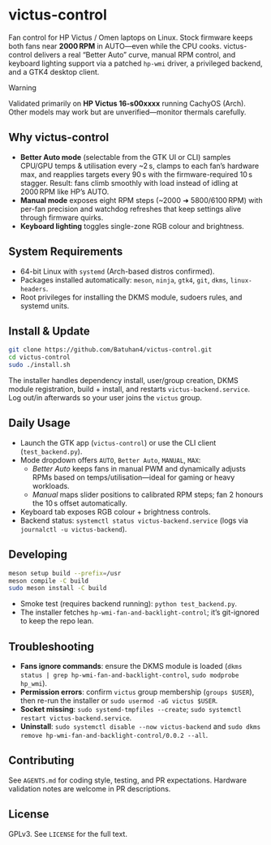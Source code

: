 # victus-control

Fan control for HP Victus / Omen laptops on Linux. Stock firmware keeps both fans near **2000 RPM** in AUTO—even while the CPU cooks. victus-control delivers a real “Better Auto” curve, manual RPM control, and keyboard lighting support via a patched `hp-wmi` driver, a privileged backend, and a GTK4 desktop client.

> [!WARNING]
> Validated primarily on **HP Victus 16-s00xxxx** running CachyOS (Arch). Other models may work but are unverified—monitor thermals carefully.

## Why victus-control
- **Better Auto mode** (selectable from the GTK UI or CLI) samples CPU/GPU temps & utilisation every ~2 s, clamps to each fan’s hardware max, and reapplies targets every 90 s with the firmware-required 10 s stagger. Result: fans climb smoothly with load instead of idling at 2000 RPM like HP’s AUTO.
- **Manual mode** exposes eight RPM steps (~2000 ➜ 5800/6100 RPM) with per-fan precision and watchdog refreshes that keep settings alive through firmware quirks.
- **Keyboard lighting** toggles single-zone RGB colour and brightness.

## System Requirements
- 64-bit Linux with `systemd` (Arch-based distros confirmed).
- Packages installed automatically: `meson`, `ninja`, `gtk4`, `git`, `dkms`, `linux-headers`.
- Root privileges for installing the DKMS module, sudoers rules, and systemd units.

## Install & Update
```bash
git clone https://github.com/Batuhan4/victus-control.git
cd victus-control
sudo ./install.sh
```
The installer handles dependency install, user/group creation, DKMS module registration, build + install, and restarts `victus-backend.service`. Log out/in afterwards so your user joins the `victus` group.

## Daily Usage
- Launch the GTK app (`victus-control`) or use the CLI client (`test_backend.py`).
- Mode dropdown offers `AUTO`, `Better Auto`, `MANUAL`, `MAX`:
  - *Better Auto* keeps fans in manual PWM and dynamically adjusts RPMs based on temps/utilisation—ideal for gaming or heavy workloads.
  - *Manual* maps slider positions to calibrated RPM steps; fan 2 honours the 10 s offset automatically.
- Keyboard tab exposes RGB colour + brightness controls.
- Backend status: `systemctl status victus-backend.service` (logs via `journalctl -u victus-backend`).

## Developing
```bash
meson setup build --prefix=/usr
meson compile -C build
sudo meson install -C build
```
- Smoke test (requires backend running): `python test_backend.py`.
- The installer fetches `hp-wmi-fan-and-backlight-control`; it’s git-ignored to keep the repo lean.

## Troubleshooting
- **Fans ignore commands**: ensure the DKMS module is loaded (`dkms status | grep hp-wmi-fan-and-backlight-control`, `sudo modprobe hp_wmi`).
- **Permission errors**: confirm `victus` group membership (`groups $USER`), then re-run the installer or `sudo usermod -aG victus $USER`.
- **Socket missing**: `sudo systemd-tmpfiles --create`; `sudo systemctl restart victus-backend.service`.
- **Uninstall**: `sudo systemctl disable --now victus-backend` and `sudo dkms remove hp-wmi-fan-and-backlight-control/0.0.2 --all`.

## Contributing
See `AGENTS.md` for coding style, testing, and PR expectations. Hardware validation notes are welcome in PR descriptions.

## License
GPLv3. See `LICENSE` for the full text.
